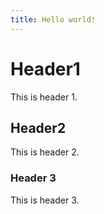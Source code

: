 ```yaml
---
title: Hello world!
---
```


# Header1

This is header 1.

## Header2

This is header 2.

### Header 3

This is header 3.
